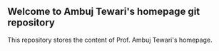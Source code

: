 ## Welcome to Ambuj Tewari's homepage git repository

This repository stores the content of Prof. Ambuj Tewari's homepage.
